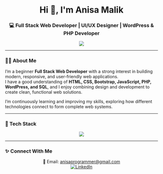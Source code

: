 <h1 align="center">Hi 👋, I'm Anisa Malik</h1>
<h3 align="center">💻 Full Stack Web Developer | UI/UX Designer | WordPress & PHP Developer</h3>

<p align="center">
  <a href="https://www.linkedin.com/in/anisaprogrammer/" target="_blank">
    <img src="https://img.shields.io/badge/LinkedIn-%230077B5.svg?&style=for-the-badge&logo=linkedin&logoColor=white" />
  </a>
</p>

---

### 👩‍💻 About Me

I’m a beginner **Full Stack Web Developer** with a strong interest in building modern, responsive, and user-friendly web applications.  
I have a good understanding of **HTML, CSS, Bootstrap, JavaScript, PHP, WordPress, and SQL**, and I enjoy combining design and development to create clean, functional web solutions.

I’m continuously learning and improving my skills, exploring how different technologies connect to form complete web systems.  


---

### 🧠 Tech Stack

<p align="center">
  <img src="https://skillicons.dev/icons?i=html,css,bootstrap,tailwind,js,mysql,php,laravel,wordpress,figma,xd,photoshop,illustrator,git,github" />
</p>

---


### ✨ Connect With Me

<p align="center">
📧 Email: <a href="mailto:anisamalik@example.com">anisaprogrammer@gmail.com</a><br>
  <a href="https://www.linkedin.com/in/anisaprogrammer/" target="_blank">
    <img src="https://img.shields.io/badge/LinkedIn-%230077B5.svg?&style=for-the-badge&logo=linkedin&logoColor=white" alt="LinkedIn"/>
  </a>
</p>
